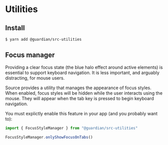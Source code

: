 # Utilities

## Install

```sh
$ yarn add @guardian/src-utilities
```

## Focus manager

Providing a clear focus state (the blue halo effect around active elements) is essential to support keyboard navigation. It is less important, and arguably distracting, for mouse users.

Source provides a utility that manages the appearance of focus styles. When enabled, focus styles will be hidden while the user interacts using the mouse. They will appear when the tab key is pressed to begin keyboard navigation.

You must explictly enable this feature in your app (and you probably want to):

```js
import { FocusStyleManager } from "@guardian/src-utilities"

FocusStyleManager.onlyShowFocusOnTabs()
```
